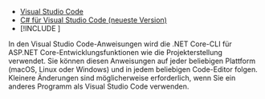 * [Visual Studio Code](https://code.visualstudio.com/download)
* [C# für Visual Studio Code (neueste Version)](https://marketplace.visualstudio.com/items?itemName=ms-dotnettools.csharp)
* [!INCLUDE [](~/includes/3.0-SDK.md)]

In den Visual Studio Code-Anweisungen wird die .NET Core-CLI für ASP.NET Core-Entwicklungsfunktionen wie die Projekterstellung verwendet. Sie können diesen Anweisungen auf jeder beliebigen Plattform (macOS, Linux oder Windows) und in jedem beliebigen Code-Editor folgen. Kleinere Änderungen sind möglicherweise erforderlich, wenn Sie ein anderes Programm als Visual Studio Code verwenden.
